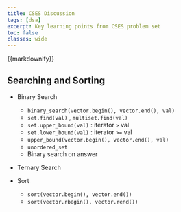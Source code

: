 ```yaml
---
title: CSES Discussion
tags: [dsa]
excerpt: Key learning points from CSES problem set
toc: false
classes: wide
---
```

{{markdownify}}

## Searching and Sorting
* Binary Search
    - `binary_search(vector.begin(), vector.end(), val)`
    - `set.find(val)` , `multiset.find(val)`
    - `set.upper_bound(val)` : iterator `>` val
    - `set.lower_bound(val)` : iterator `>=` val
    - `upper_bound(vector.begin(), vector.end(), val)`
    - `unordered_set`
    - Binary search on answer

* Ternary Search

* Sort
    - `sort(vector.begin(), vector.end())`
    - `sort(vector.rbegin(), vector.rend())`
